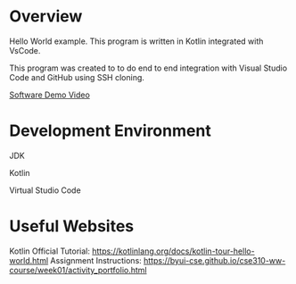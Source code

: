 # Overview

Hello World example. This program is written in Kotlin integrated with VsCode.

This program was created to to do end to end integration with Visual Studio Code and GitHub using SSH cloning.

[Software Demo Video](http://youtube.link.goes.here)

# Development Environment

JDK

Kotlin

Virtual Studio Code

# Useful Websites

Kotlin Official Tutorial: https://kotlinlang.org/docs/kotlin-tour-hello-world.html
Assignment Instructions: https://byui-cse.github.io/cse310-ww-course/week01/activity_portfolio.html
